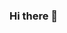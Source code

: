 ### Hi there 👋

<!--
**chop0/chop0** is a ✨ _special_ ✨ repository because its `README.md` (this file) appears on your GitHub profile.

Here are some ideas to get you started:

- 🔭 I’m currently working on school :(
- 💬 Ask me about programming, bug hunting, java
- 📫 How to reach me: email me at <alecthechop@gmail.com>

<div>
  <br />
  <p align="center" color=#c36587 background-color=#332e39>
    <img align="center" src="https://github-readme-stats.vercel.app/api/top-langs/?username=chop0&layout=compact&count_private=true&show_icons=true&theme=dracula" />
  </p>
  <p align="center" color=#c36587 background-color=#332e39">
    <img align="center" src="https://github-readme-stats.vercel.app/api?username=chop0&show_icons=true&hide_border=true&count_private=true&show_icons=true&theme=dracula" />
  </p>
</div>

<br />
<br />

<a href="https://codestats.net/users/chop0">
  <img src='https://codestats-readme.wegfan.cn/history-graph/chop0' alt="chop0's Code::Stats history graph" />
</a>

 ![visitors](https://visitor-badge.laobi.icu/badge?page_id=chop0.chop0)
